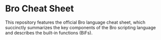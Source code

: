 Bro Cheat Sheet
===============

This repository features the official Bro language cheat sheet, which
succinctly summarizes the key components of the Bro scripting language and
describes the built-in functions (BiFs).
